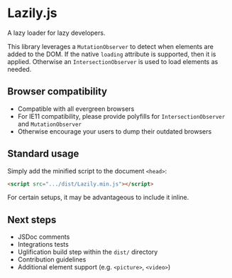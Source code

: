 # Lazily.js
A lazy loader for lazy developers.

This library leverages a `MutationObserver` to detect when elements are added to the DOM.
If the native `loading` attribute is supported, then it is applied.
Otherwise an `IntersectionObserver` is used to load elements as needed.

## Browser compatibility
- Compatible with all evergreen browsers
- For IE11 compatibility, please provide polyfills for `IntersectionObserver` and `MutationObserver`
- Otherwise encourage your users to dump their outdated browsers

## Standard usage
Simply add the minified script to the document `<head>`:

```html
<script src=".../dist/Lazily.min.js"></script>
```

For certain setups, it may be advantageous to include it inline.

## Next steps
- JSDoc comments
- Integrations tests
- Uglification build step within the `dist/` directory
- Contribution guidelines
- Additional element support (e.g. `<picture>`, `<video>`)
